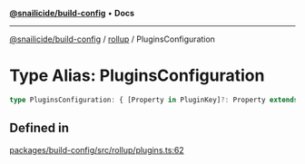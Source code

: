[**@snailicide/build-config**](../../README.md) • **Docs**

---

[@snailicide/build-config](../../README.md) / [rollup](../README.md) / PluginsConfiguration

# Type Alias: PluginsConfiguration

```ts
type PluginsConfiguration: { [Property in PluginKey]?: Property extends PluginKey ? ConfigOptions<Property> | boolean : never };
```

## Defined in

[packages/build-config/src/rollup/plugins.ts:62](https://github.com/gbtunney/snailicide-monorepo/blob/master/packages/build-config/src/rollup/plugins.ts#L62)
